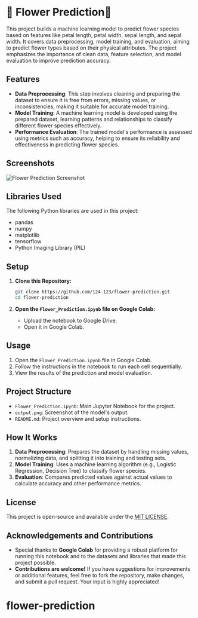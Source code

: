 # 🌺 Flower Prediction🌻

This project builds a machine learning model to predict flower species based on features like petal length, petal width, sepal length, and sepal width. It covers data preprocessing, model training, and evaluation, aiming to predict flower types based on their physical attributes. The project emphasizes the importance of clean data, feature selection, and model evaluation to improve prediction accuracy.

## Features

- **Data Preprocessing**: This step involves cleaning and preparing the dataset to ensure it is free from errors, missing values, or inconsistencies, making it suitable for accurate model training.
- **Model Training**: A machine learning model is developed using the prepared dataset, learning patterns and relationships to classify different flower species effectively.
- **Performance Evaluation**: The trained model's performance is assessed using metrics such as accuracy, helping to ensure its reliability and effectiveness in predicting flower species.

## Screenshots

![Flower Prediction Screenshot](Output.png)

## Libraries Used

The following Python libraries are used in this project:

- pandas
- numpy
- matplotlib
- tensorflow
- Python Imaging Library (PIL)
  
## Setup

1. **Clone this Repository:**
   ```bash
   git clone https://github.com/124-123/flower-prediction.git
   cd flower-prediction
   ```

2. **Open the `Flower_Prediction.ipynb` file on Google Colab:**
   - Upload the notebook to Google Drive.
   - Open it in Google Colab.

## Usage

1. Open the `Flower_Prediction.ipynb` file in Google Colab.
2. Follow the instructions in the notebook to run each cell sequentially.
3. View the results of the prediction and model evaluation.

## Project Structure

- `Flower_Prediction.ipynb`: Main Jupyter Notebook for the project.
- `output.png`: Screenshot of the model's output.
- `README.md`: Project overview and setup instructions.
  
## How It Works

1. **Data Preprocessing**: Prepares the dataset by handling missing values, normalizing data, and splitting it into training and testing sets.
2. **Model Training**: Uses a machine learning algorithm (e.g., Logistic Regression, Decision Tree) to classify flower species.
3. **Evaluation**: Compares predicted values against actual values to calculate accuracy and other performance metrics.

## License

This project is open-source and available under the [MIT LICENSE](LICENSE).

## Acknowledgements and Contributions

- Special thanks to **Google Colab** for providing a robust platform for running this notebook and to the datasets and libraries that made this project possible.
- **Contributions are welcome!** If you have suggestions for improvements or additional features, feel free to fork the repository, make changes, and submit a pull request. Your input is highly appreciated!
# flower-prediction

